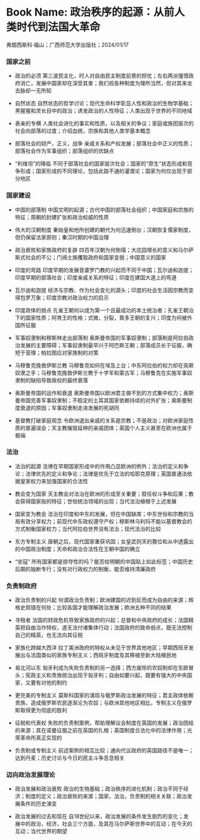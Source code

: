 # Book Name: 政治秩序的起源：从前人类时代到法国大革命
弗朗西斯科·福山；广西师范大学出版社；2024/01/17

### 国家之前
* 政治的必须
第三波民主化，时人对自由民主制度前景的担忧；左右两派憧憬政府消亡，发展中国家却在深受其害；我们视各种制度为理所当然，但对其来龙去脉却一无所知

* 自然状态
自然状态的哲学讨论；现代生命科学彰显人性和政治的生物学基础；黑猩猩和灵长目中的政治；诱发政治的人性特征；人类出现于世界的不同地域

* 表亲的专横
人类社会进化的事实和性质，以及相关的争议；家庭或族团层次的社会向部落的过度；介绍血统，宗族和其他人类学基本概念

* 部落社会的财产，正义，战争
亲戚关系和产权发展；部落社会中正义的性质；部落社会作为军事组织；部落组织的优缺点

* “利维坦”的降临
不同于部落社会的国家层次社会；国家的“原生”状态形成和竞争形成；国家形成的不同理论，包括此路不通的灌溉论；国家为何仅出现于部分地区

### 国家建设
* 中国的部落制
中国文明的起源；古代中国的部落社会组织；中国家庭和宗族的特征；周朝的封建扩张和政治权威的性质

* 伟大的汉朝制度
秦始皇和他所创建的朝代为何迅速倒台；汉朝恢复儒家制度，但仍保留法家原则；秦汉时期的中国治理

* 政治衰败和家族政府的复辟
四百年汉朝为何倒塌；大庄园增长的意义和马尔萨斯式社会的不公；门阀士族攫取政府和国家变弱；中国意义的国家

* 印度的弯路
印度早期的发展音婆罗门教的兴起而不同于中国；瓦尔迪和迦提；印度早期的部落社会；印度亲戚关系的特征；印度在建国大道上的弯道

* 瓦尔迪和迦提
经济与宗教、作为社会变化的源头；印度的社会生活因宗教而变得包罗万象；印度宗教对政治权力的启示

* 印度政体的弱点
孔雀王朝何以成为第一个且最成功的本土统治者；孔雀王朝治下的国家性质；阿育王的性格；式微，分裂，箕多王朝的复兴；印度为何被外国所征服

* 军事奴隶制和穆斯林走出部落制
奥斯曼帝国的军事奴隶制；部落制是阿拉伯政治发展的主要障碍；军事奴隶制最早兴于阿巴斯王朝；部落成员长于征服，确短于营理；柏拉图应对家族制的对策

* 马穆鲁克挽救伊斯兰教
马穆鲁克如何在埃及上台；中东阿拉伯的权力却在突厥奴隶之手；马穆鲁克挽救伊斯兰教于十字军和蒙古军；马穆鲁克在实施军事奴隶制的缺陷导致政权的最终衰落

* 奥斯曼帝国的运作和衰退
奥斯曼帝国以欧洲君主做不到的方式集中权力；奥斯曼帝国完善军事奴隶制；不稳定的土耳其国家依赖持续的对外扩张；奥斯曼制度衰退的原因；军事奴隶制走进发展的死胡同

* 基督教打破家庭观念
令欧洲退出亲戚的关系是宗教；不是政治；对欧洲家庭性质的普遍误会；天主教摧毁延伸的亲戚团体；英国个人主义甚至在欧洲也属于极端

### 法治
* 法治的起源
法律在早期国家形成中的作用凸显欧洲的例外；法治的定义和争论；法律优先的定义和争论；法律是优先于立法的哈耶克原理；英国普通法依据皇家权力来加强国家的合法性

* 教会变为国家
天主教会对法治在欧洲的形成至关重要；叙任权斗争和后果；教会获得国家般的特征；世俗统治领域的出现；当代法治植根于上述发展

* 国家变为教会
法治在印度和中东的发展，但在中国缺席；中东世俗和宗教的当局有效分享权力；前现代中东政权遵守产权；穆斯林乌利玛不能以基督教会的方式制衡国家权力；当代阿拉伯世界没有法治；现代法治的比较

* 东方专制主义
唐朝之后，现代国家重获巩固；女皇武则天的篡位和从中透露出的中国政治制度；天命和政治合法性在王朝中国的确立

* “坐寇”
所有国家都是掠夺性的吗？能否给明朝的中国贴上如此标签；中国历史后期的独断专行；没有对行政权力的制衡，能否维持清廉政府

### 负责制政府
* 政治负责制的兴起
何谓政治负责制；欧洲建国的迟到反而成为自由的来源；辉格史观错在何处；比较各国才能理解政治发展；欧洲五种不同的结果

* 寻租者
法国的财政危机导致家族政府的兴起；总督和中央政府的成长；法国精英把自由当作特权，遂无法付诸集体行动；法国政府的致命弱点，既无法控制自己的精英，也无法向其征税

* 家族化跨越大西洋
拉丁美洲政府的特权从未见于世界其他地区；早期西班牙发展出与法国类似的家族专制主义；西班牙制度及其移植至新大陆殖民地

* 易北河以东
匈牙利成为失败负责制的另一选择；西方废除的农奴制却在东欧冒头；宪政主义和贵族统治出现于匈牙利；自由如要兴起，既要有强大的中央国家，又要有对他的制约

* 更完美的专制主义
莫斯科国家的涌现与俄罗斯政治发展的特征；君主政体依赖贵族，造成俄罗斯农民逐渐沦为农奴；与欧洲其他地区相比，专制主义在俄罗斯取得更为彻底的胜利

* 征税和代表权
失败的负责制案例，帮助理解议会制度在英国的发展；政治团结的来源；其在诺曼征服之前在英国的扎根；英国制度合法化中的法律作用；光荣革命所真正实现的

* 负责制或专制主义
前述案例的相互比较；通向代议政府的英国路径不是唯一；达到丹麦；历史讨论与今日的民主斗争息息相关

### 迈向政治发展理论
* 政治发展和政治衰败
政治的生物基础；政治秩序的进化机制；政治不同于经济；制度的定义；政治衰败的来源；国家，法治，负责制的相关关联；政治发展条件的历史演变

* 政治发展的过去和现在
自18世纪以来，政治发展的条件发生剧烈的变化；发展中的政治，经济，社会三个方面，及其在马尔萨斯世界中的互动；在今天的互动；当代世界的期望
